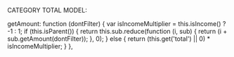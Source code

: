 CATEGORY TOTAL MODEL:

getAmount: function (dontFilter) {
  var isIncomeMultiplier = this.isIncome() ? -1 : 1;
  if (this.isParent()) {
    return this.sub.reduce(function (i, sub) {
      return (i + sub.getAmount(dontFilter));
    }, 0);
  } else {
    return (this.get('total') || 0) * isIncomeMultiplier;
  }
},
